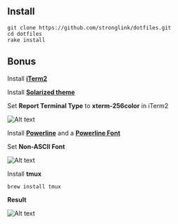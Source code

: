 ## Install

```
git clone https://github.com/stronglink/dotfiles.git
cd dotfiles
rake install
```

## Bonus
Install [**iTerm2**](http://www.iterm2.com/#/section/downloads)

Install [**Solarized theme**](https://github.com/altercation/solarized/tree/master/iterm2-colors-solarized)

Set **Report Terminal Type** to **xterm-256color** in iTerm2

![Alt text](http://i.imgur.com/BFPSljt.png)

Install [**Powerline**](http://powerline.readthedocs.org/en/latest/installation/osx.html) and a [**Powerline Font**](https://github.com/Lokaltog/powerline-fonts)

Set **Non-ASCII Font**

![Alt text](http://i.imgur.com/zVOObHq.png)


Install **tmux**

```
brew install tmux
```

**Result**

![Alt text](http://i.imgur.com/20Cq9hQ.png)
